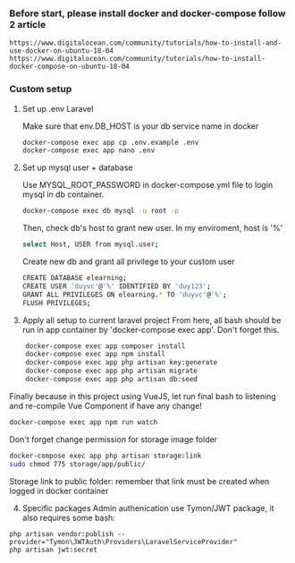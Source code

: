 ### Before start, please install docker and docker-compose follow 2 article
    https://www.digitalocean.com/community/tutorials/how-to-install-and-use-docker-on-ubuntu-18-04
    https://www.digitalocean.com/community/tutorials/how-to-install-docker-compose-on-ubuntu-18-04

### Custom setup

1. Set up .env Laravel

    Make sure that env.DB_HOST is your db service name in docker

    ```bash
    docker-compose exec app cp .env.example .env
    docker-compose exec app nano .env
    ```

2. Set up mysql user + database

    Use MYSQL_ROOT_PASSWORD in docker-compose.yml file to login mysql in db container.

    ```bash
    docker-compose exec db mysql -u root -p
    ```

    Then, check db's host to grant new user. In my enviroment, host is '%'

    ```bash
    select Host, USER from mysql.user;
    ```

    Create new db and grant all privilege to your custom user

    ```bash
    CREATE DATABASE elearning;
    CREATE USER 'duyvc'@'%' IDENTIFIED BY 'duy123';
    GRANT ALL PRIVILEGES ON elearning.* TO 'duyvc'@'%';
    FLUSH PRIVILEGES;
    ```

3. Apply all setup to current laravel project
From here, all bash should be run in app container by 'docker-compose exec app'. Don't forget this.

```bash 
    docker-compose exec app composer install 
    docker-compose exec app npm install 
    docker-compose exec app php artisan key:generate 
    docker-compose exec app php artisan migrate
    docker-compose exec app php artisan db:seed
```
Finally because in this project using VueJS, let run final bash to listening and
re-compile Vue Component if have any change!

```bash
docker-compose exec app npm run watch
```

Don't forget change permission for storage image folder
```bash
docker-compose exec app php artisan storage:link
sudo chmod 775 storage/app/public/
```

Storage link to public folder: remember that link must be created when logged in docker container

4. Specific packages
Admin authenication use Tymon/JWT package, it also requires some bash:
```
php artisan vendor:publish --provider="Tymon\JWTAuth\Providers\LaravelServiceProvider"
php artisan jwt:secret
```